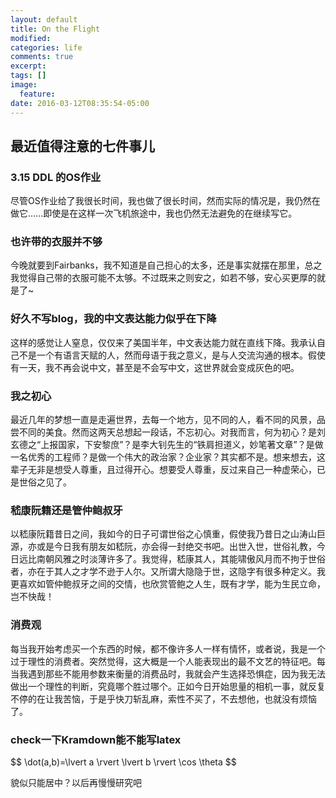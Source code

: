 ```yaml
---
layout: default
title: On the Flight
modified:
categories: life
comments: true
excerpt:
tags: []
image:
  feature:
date: 2016-03-12T08:35:54-05:00
---
```

## 最近值得注意的七件事儿

### 3.15 DDL 的OS作业

尽管OS作业给了我很长时间，我也做了很长时间，然而实际的情况是，我仍然在做它......即使是在这样一次飞机旅途中，我也仍然无法避免的在继续写它。

### 也许带的衣服并不够

今晚就要到Fairbanks，我不知道是自己担心的太多，还是事实就摆在那里，总之我觉得自己带的衣服可能不太够。不过既来之则安之，如若不够，安心买更厚的就是了~

### 好久不写blog，我的中文表达能力似乎在下降

这样的感觉让人窒息，仅仅来了美国半年，中文表达能力就在直线下降。我承认自己不是一个有语言天赋的人，然而母语于我之意义，是与人交流沟通的根本。假使有一天，我不再会说中文，甚至是不会写中文，这世界就会变成灰色的吧。

### 我之初心

最近几年的梦想一直是走遍世界，去每一个地方，见不同的人，看不同的风景，品尝不同的美食。然而这两天总想起一段话，不忘初心。对我而言，何为初心？是刘玄德之“上报国家，下安黎庶”？是李大钊先生的“铁肩担道义，妙笔著文章”？是做一名优秀的工程师？是做一个伟大的政治家？企业家？其实都不是。想来想去，这辈子无非是想受人尊重，且过得开心。想要受人尊重，反过来自己一种虚荣心，已是世俗之见了。

### 嵇康阮籍还是管仲鲍叔牙

以嵇康阮籍昔日之间，我如今的日子可谓世俗之心慎重，假使我乃昔日之山涛山巨源，亦或是今日我有朋友如嵇阮，亦会得一封绝交书吧。出世入世，世俗礼教，今日远比南朝风雅之时淡薄许多了。我觉得，嵇康其人，其能啸傲风月而不拘于世俗者，亦在于其人之才学不逊于人尔。又所谓大隐隐于世，这隐字有很多种定义。我更喜欢如管仲鲍叔牙之间的交情，也欣赏管鲍之人生，既有才学，能为生民立命，岂不快哉！

### 消费观

每当我开始考虑买一个东西的时候，都不像许多人一样有情怀，或者说，我是一个过于理性的消费者。突然觉得，这大概是一个人能表现出的最不文艺的特征吧。每当我遇到那些不能用参数来衡量的消费品时，我就会产生选择恐惧症，因为我无法做出一个理性的判断，究竟哪个胜过哪个。正如今日开始思量的相机一事，就反复不停的在让我苦恼，于是乎快刀斩乱麻，索性不买了，不去想他，也就没有烦恼了。

### check一下Kramdown能不能写latex

\$$
\dot(a,b)=\lvert a \rvert \lvert b \rvert \cos \theta
$$

貌似只能居中？以后再慢慢研究吧
